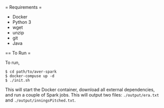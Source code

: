 = Requirements =

  - Docker
  - Python 3
  - wget
  - unzip
  - git
  - Java

== To Run =

To run,
```
$ cd path/to/aver-spark
$ docker-compuse up -d
$ ./init.sh
```

This will start the Docker container, download all external dependencies, and run a couple of Spark jobs. This will output two files: `./output/era.txt` and `./output/inningsPitched.txt`.
